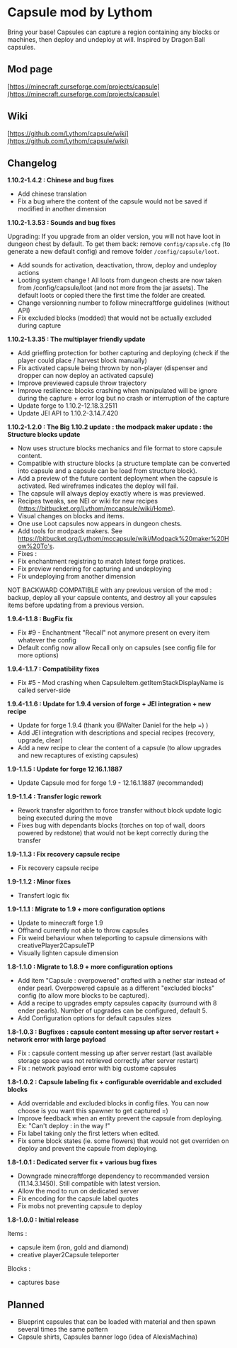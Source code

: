 # Capsule mod by Lythom #

Bring your base! Capsules can capture a region containing any blocks or machines, then deploy and undeploy at will. Inspired by Dragon Ball capsules.

## Mod page ##
[https://minecraft.curseforge.com/projects/capsule](https://minecraft.curseforge.com/projects/capsule)

## Wiki ##
[https://github.com/Lythom/capsule/wiki](https://github.com/Lythom/capsule/wiki)

## Changelog ##

**1.10.2-1.4.2 : Chinese and bug fixes**

* Add chinese translation
* Fix a bug where the content of the capsule would not be saved if modified in another dimension

**1.10.2-1.3.53 : Sounds and bug fixes**

Upgrading:
If you upgrade from an older version, you will not have loot in dungeon chest by default.
To get them back: remove `config/capsule.cfg` (to generate a new default config) and remove folder `/config/capsule/loot`.

* Add sounds for activation, deactivation, throw, deploy and undeploy actions
* Looting system change ! All loots from dungeon chests are now taken from /config/capsule/loot (and not more from the jar assets). The default loots or copied there the first time the folder are created.
* Change versionning number to follow minecraftforge guidelines (without API)
* Fix excluded blocks (modded) that would not be actually excluded during capture

**1.10.2-1.3.35 : The multiplayer friendly update**

* Add grieffing protection for bother capturing and deploying (check if the player could place / harvest block manually)
* Fix activated capsule being thrown by non-player (dispenser and dropper can now deploy an activated capsule)
* Improve previewed capsule throw trajectory
* Improve resilience: blocks crashing when manipulated will be ignore during the capture + error log but no crash or interruption of the capture
* Update forge to 1.10.2-12.18.3.2511
* Update JEI API to 1.10.2-3.14.7.420

**1.10.2-1.2.0 : The Big 1.10.2 update : the modpack maker update : the Structure blocks update**

* Now uses structure blocks mechanics and file format to store capsule content.
* Compatible with structure blocks (a structure template can be converted into capsule and a capsule can be load from structure block).
* Add a preview of the future content deployment when the capsule is activated. Red wireframes indicates the deploy will fail.
* The capsule will always deploy exactly where is was previewed.
* Recipes tweaks, see NEI or wiki for new recipes (https://bitbucket.org/Lythom/mccapsule/wiki/Home).
* Visual changes on blocks and items.
* One use Loot capsules now appears in dungeon chests.
* Add tools for modpack makers. See https://bitbucket.org/Lythom/mccapsule/wiki/Modpack%20maker%20How%20To's.
* Fixes :
* Fix enchantment registring to match latest forge pratices.
* Fix preview rendering for capturing and undeploying
* Fix undeploying from another dimension

NOT BACKWARD COMPATIBLE with any previous version of the mod : backup, deploy all your capsule contents, and destroy all your capsules items before updating from a previous version.

**1.9.4-1.1.8 : BugFix fix**
 
* Fix #9 - Enchantment "Recall" not anymore present on every item whatever the config
* Default config now allow Recall only on capsules (see config file for more options)

**1.9.4-1.1.7 : Compatibility fixes**

* Fix #5 - Mod crashing when CapsuleItem.getItemStackDisplayName is called server-side

**1.9.4-1.1.6 : Update for 1.9.4 version of forge + JEI integration + new recipe**

* Update for forge 1.9.4 (thank you @Walter Daniel for the help =) )
* Add JEI integration with descriptions and special recipes (recovery, upgrade, clear)
* Add a new recipe to clear the content of a capsule (to allow upgrades and new recaptures of existing capsules)

**1.9-1.1.5 : Update for forge 12.16.1.1887**

* Update Capsule mod for forge 1.9 - 12.16.1.1887 (recommanded)

**1.9-1.1.4 : Transfer logic rework**

* Rework transfer algorithm to force transfer without block update logic being executed during the move
* Fixes bug with dependants blocks (torches on top of wall, doors powered by redstone) that would not be kept correctly during the transfer

**1.9-1.1.3 : Fix recovery capsule recipe**

* Fix recovery capsule recipe

**1.9-1.1.2 : Minor fixes**

* Transfert logic fix

**1.9-1.1.1 : Migrate to 1.9 + more configuration options**

* Update to minecraft forge 1.9
* Offhand currently not able to throw capsules
* Fix weird behaviour when teleporting to capsule dimensions with creativePlayer2CapsuleTP
* Visually lighten capsule dimension

**1.8-1.1.0 : Migrate to 1.8.9 + more configuration options**

* Add item "Capsule : overpowered" crafted with a nether star instead of ender pearl. Overpowered capsule as a different "excluded blocks" config (to allow more blocks to be captured).
* Add a recipe to upgrades empty capsules capacity (surround with 8 ender pearls). Number of upgrades can be configured, default 5.
* Add Configuration options for default capsules sizes


**1.8-1.0.3 : Bugfixes : capsule content messing up after server restart + network error with large payload**

* Fix : capsule content messing up after server restart (last available storage space was not retrieved correctly after server restart)
* Fix : network payload error with big custome capsules

**1.8-1.0.2 : Capsule labeling fix + configurable overridable and excluded blocks**

* Add overridable and excluded blocks in config files. You can now choose is you want this spawner to get captured =)
* Improve feedback when an entity prevent the capsule from deploying. Ex: "Can't deploy : <EntityName> in the way !"
* Fix label taking only the first letters when edited.
* Fix some block states (ie. some flowers) that would not get overriden on deploy and prevent the capsule from deploying.

**1.8-1.0.1 : Dedicated server fix + various bug fixes**

* Downgrade minecraftforge dependency to recommanded version (11.14.3.1450). Still compatible with latest version.
* Allow the mod to run on dedicated server
* Fix encoding for the capsule label quotes
* Fix mobs not preventing capsule to deploy

**1.8-1.0.0 : Initial release**

Items :

* capsule item (iron, gold and diamond)
* creative player2Capsule teleporter

Blocks :

* captures base

## Planned ##

* Blueprint capsules that can be loaded with material and then spawn several times the same pattern
* Capsule shirts, Capsules banner logo (idea of AlexisMachina)